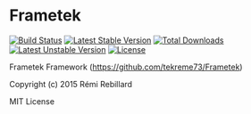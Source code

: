 # Frametek

[![Build Status](https://travis-ci.org/tekreme73/Frametek.svg?branch=master)](https://travis-ci.org/tekreme73/Frametek)
[![Latest Stable Version](https://poser.pugx.org/tekreme73/frametek/v/stable)](https://packagist.org/packages/tekreme73/frametek)
[![Total Downloads](https://poser.pugx.org/tekreme73/frametek/downloads)](https://packagist.org/packages/tekreme73/frametek)
[![Latest Unstable Version](https://poser.pugx.org/tekreme73/frametek/v/unstable)](https://packagist.org/packages/tekreme73/frametek)
[![License](https://poser.pugx.org/tekreme73/frametek/license)](https://packagist.org/packages/tekreme73/frametek)

Frametek Framework (https://github.com/tekreme73/Frametek)

Copyright (c) 2015 Rémi Rebillard

MIT License
